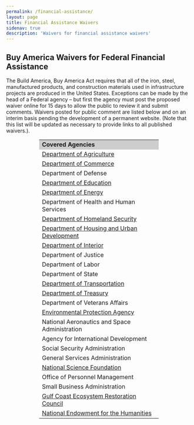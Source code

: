 ```yaml
---
permalink: /financial-assistance/
layout: page
title: Financial Assistance Waivers
sidenav: true
description: 'Waivers for financial assistance waivers'
---
```


## Buy America Waivers for Federal Financial Assistance

The Build America, Buy America Act requires that all of the iron, steel, manufactured products, and construction materials used in infrastructure projects are produced in the United States. Exceptions can be made by the head of a Federal agency – but first the agency must post the proposed waiver online for 15 days to allow the public to review it and submit comments. Waivers posted for public comment are listed below and on an interim basis pending the development of a permanent website. (Note that this list will be updated as necessary to provide links to all published waivers.).

<table 
  style="margin-left: auto;
        margin-right: auto;
        width: 325px"
  > 
  <tr>
    <td style="background-color: #CDCDCD"><b>Covered Agencies</b></td>
  </tr>
  <tr>
    <td><a target="_blank" href="https://www.ocfo.usda.gov/federal-financial-assistance-policy/USDABuyAmericaWaiver">Department of Agriculture</a></td>
  </tr>
  <tr>
      <td><a target="_blank" href="https://www.commerce.gov/oam">Department of Commerce</a></td>
  </tr>
  <tr>
    <td>Department of Defense</td>
  </tr>
  <tr>
    <td><a target="_blank" href="https://www2.ed.gov/policy/fund/guid/buy-america/index.html">Department of Education</a></td>
  </tr>
  <tr>
    <td><a target="_blank" href="https://www.energy.gov/management/financial-assistance">Department of Energy</a></td>
  </tr>
   <tr>
    <td>Department of Health and Human Services</td>
  </tr> 
  <tr>
    <td><a target="_blank" href="https://www.fema.gov/grants/policy-guidance/buy-america">Department of Homeland Security</a></td>
  </tr> 
  <tr>
     <td><a target="_blank" href="https://www.hud.gov/program_offices/general_counsel/BABA">Department of Housing and Urban Development</a></td>
  </tr> 
  <tr>
    <td><a target="_blank" href="https://www.doi.gov/grants/buyamerica">Department of Interior</a></td>
  </tr> 
  <tr>
    <td>Department of Justice</td>
  </tr> 
  <tr>
    <td>Department of Labor</td>
  </tr> 
  <tr>
    <td>Department of State</td>
  </tr> 
  <tr>
    <td><a target="_blank" href="https://www.transportation.gov/office-policy/transportation-policy/made-in-america">Department of Transportation</a></td>
  </tr> 
  <tr>
     <td><a target="_blank" href="https://home.treasury.gov/policy-issues/financial-markets-financial-institutions-and-fiscal-service/restore-act/restore-act-buy-america-preference">Department of Treasury</a></td>
  </tr> 
  <tr>
    <td>Department of Veterans Affairs</td>
  </tr>
  <tr>
    <td><a target="_blank" href="https://www.epa.gov/cwsrf/build-america-buy-america-baba-waivers-open-public-comment">Environmental Protection Agency</a></td>
  </tr>
  <tr>
    <td>National Aeronautics and Space Administration</td>
  </tr>
  <tr>
    <td>Agency for International Development</td>
  </tr>
  <tr>
    <td>Social Security Administration</td>
  </tr>
  <tr>
    <td>General Services Administration</td>
  </tr>
  <tr>
     <td><a target="_blank" href="https://beta.nsf.gov/funding/build-america-buy-america">National Science Foundation</a></td>
  </tr>
  <tr>
    <td>Office of Personnel Management</td>
  </tr>
  <tr>
    <td>Small Business Administration</td>
  </tr>
  <tr>
      <td><a target="_blank" href="https://www.restorethegulf.gov/build-america-buy-america">Gulf Coast Ecosystem Restoration Council</a></td>
  </tr>
  <tr>
     <td><a target="_blank" href="https://www.neh.gov/neh_buildamericabuyamerica_waivers">National Endowment for the Humanities</a></td>
  </tr>
</table>

